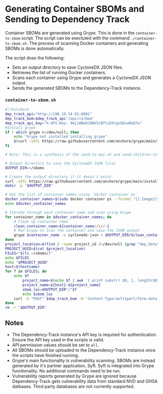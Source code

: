 # Generating Container SBOMs and Sending to Dependency Track

Container SBOMs are generated using Grype. This is done in the `container-to-sbom` script. The script can be exectuted with the command `./container-to-sbom.sh`. The process of scanning Docker containers and generating SBOMs is done automatically. 

The script does the following:

* Sets an output directory to save CycloneDX JSON files.
* Retrieves the list of running Docker containers.
* Scans each container using Grype and generates a CycloneDX JSON output.
* Sends the generated SBOMs to the Dependency-Track instance.

### `container-to-sbom.sh`
``` bash
#!/bin/bash
dep_track_api="http://198.19.14.91:8081"
dep_track_bom=$dep_track_api"/api/v1/bom"
dep_track_api_key="X-API-Key: 9mji0NeOJ88k5cBftiD3rgxGDswRmQ7w"
#Install grype
if ! which grype &>/dev/null; then
    echo "Grype not installed installing grype"
    $(curl -sSfL https://raw.githubusercontent.com/anchore/grype/main/install.sh | sh -s -- -b /usr/local/bin)
fi

# Note: This is a synthesis of the send-to-api.sh and send-children-to-api scripts located at /sbom/dependency-track/scripts/

# Output directory to save the CycloneDX JSON files
OUTPUT_DIR=~/sboms

# Create the output directory if it doesn't exist
curl -sSfL https://raw.githubusercontent.com/anchore/grype/main/install.sh | sh -s -- -b /usr/local/bin
mkdir -p "$OUTPUT_DIR"

# Get the list of container names using `docker container ps`
docker_container_names=$(sudo docker container ps --format "{{.Image}}")
echo $docker_container_names

# Iterate through each container name and scan using Grype
for container_name in $docker_container_names; do
    # Clean up container name
    clean_container_name=${container_name//\//-}
    # Run Grype to scan the container and save the JSON output
    grype $container_name -o cyclonedx-json > $OUTPUT_DIR/$clean_container_name.json
done
project_location=$(find / -name project_id 2>/dev/null |grep "dep_data" | sed -n '1p')
PROJECT_UUID=$(cat $project_location)
FILES="$(ls ~/sboms/)"
echo $FILES
echo "$PROJECT_UUID"
host=$(hostname)
for f in $FILES; do
    echo $f
        project_name=$(echo $f | awk '{ print substr( $0, 1, length($0)-5 ) }')
        project_name=${host}-${project_name}
        sbom_loc=$OUTPUT_DIR"/"$f
        echo $sbom_loc
    curl -X "POST" $dep_track_bom -H 'Content-Type:multipart/form-data' -H "$dep_track_api_key" -F "autoCreate=true" -F "projectName=$project_name" -F "projectVersion=1" -F "bom=@$sbom_loc" -F "parentUUID=$PROJECT_UUID"
done
rm -r "$OUTPUT_DIR"
```
## Notes

* The Dependency-Track instance's API key is required for authentication. Ensure the API key used in the scripts is valid.
* API permission values should be set to `all`.
* All SBOMs should be uploaded to the Dependency-Track instance once the scripts have finished running.
* Grype's main functionality is vulnerability scanning. SBOMs are instead generated by it's partner application, Syft. Syft is integrated into Grype functionality. No additional commands need to be run. 
* Vulnerability reports generated by Grype are ignored because Dependency-Track gets vulnerability data from standard NVD and GHSA datbases. Third party databases are not currently supported. 
